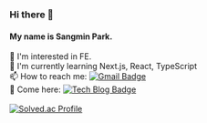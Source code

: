### Hi there 👋
#### My name is Sangmin Park.

🤔 I'm interested in FE.<br>
🌱 I'm currently learning Next.js, React, TypeScript<br />
📫 How to reach me:     [![Gmail Badge](https://img.shields.io/badge/Gmail-d14836?style=flat-square&logo=Gmail&logoColor=white&link=mailto:iamsangminpark@gmail.com)](mailto:iamsangminpark@gmail.com)<br />
🙌 Come here:      [![Tech Blog Badge](http://img.shields.io/badge/-Tech%20blog-black?style=flat-square&logo=github&link=https://steadily-worked.tistory.com/)](https://steadily-worked.tistory.com/)
<br /><br />
[![Solved.ac Profile](http://mazassumnida.wtf/api/v2/generate_badge?boj=steadilyworked)](https://solved.ac/steadilyworked/)<br />

<!--
**steadily-worked/steadily-worked** is a ✨ _special_ ✨ repository because its `README.md` (this file) appears on your GitHub profile.

Here are some ideas to get you started:

- 🔭 I’m currently working on ...
- 🌱 I’m currently learning ...
- 👯 I’m looking to collaborate on ...
- 🤔 I’m looking for help with ...
- 💬 Ask me about ...
- 📫 How to reach me: ...
- 😄 Pronouns: ...
- ⚡ Fun fact: ...
-->
